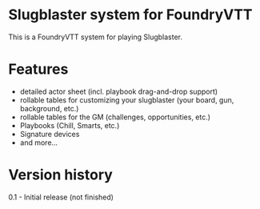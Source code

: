 # Slugblaster system for FoundryVTT
This is a FoundryVTT system for playing Slugblaster.

# Features
* detailed actor sheet (incl. playbook drag-and-drop support)
* rollable tables for customizing your slugblaster (your board, gun, background, etc.)
* rollable tables for the GM (challenges, opportunities, etc.)
* Playbooks (Chill, Smarts, etc.)
* Signature devices
* and more...

# Version history
0.1 - Initial release (not finished)
